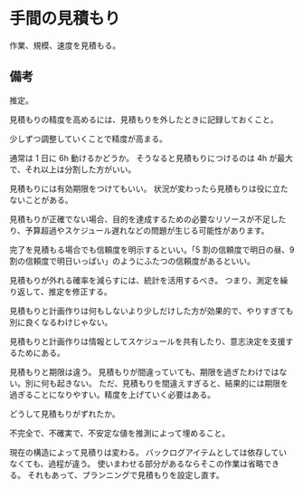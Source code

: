 # 手間の見積もり

作業、規模、速度を見積もる。

## 備考

推定。

見積もりの精度を高めるには、見積もりを外したときに記録しておくこと。

少しずつ調整していくことで精度が高まる。

通常は 1 日に 6h 動けるかどうか。
そうなると見積もりにつけるのは 4h が最大で、それ以上は分割した方がいい。

見積もりには有効期限をつけてもいい。
状況が変わったら見積もりは役に立たないことがある。

見積もりが正確でない場合、目的を達成するための必要なリソースが不足したり、予算超過やスケジュール遅れなどの問題が生じる可能性があります。

完了を見積もる場合でも信頼度を明示するといい。「5 割の信頼度で明日の昼、9 割の信頼度で明日いっぱい」のようにふたつの信頼度があるといい。

見積もりが外れる確率を減らすには、統計を活用するべき。
つまり、測定を繰り返して、推定を修正する。

見積もりと計画作りは何もしないより少しだけした方が効果的で、やりすぎても別に良くなるわけじゃない。

見積もりと計画作りは情報としてスケジュールを共有したり、意志決定を支援するためにある。

見積もりと期限は違う。
見積もりが間違っていても、期限を過ぎたわけではない。別に何も起きない。
ただ、見積もりを間違えすぎると、結果的には期限を過ぎることになりやすい。精度を上げていく必要はある。

どうして見積もりがずれたか。

不完全で、不確実で、不安定な値を推測によって埋めること。

現在の構造によって見積りは変わる。
バックログアイテムとしては依存していなくても、過程が違う。
使いまわせる部分があるならそこの作業は省略できる。
それもあって、プランニングで見積もりを設定し直す。

